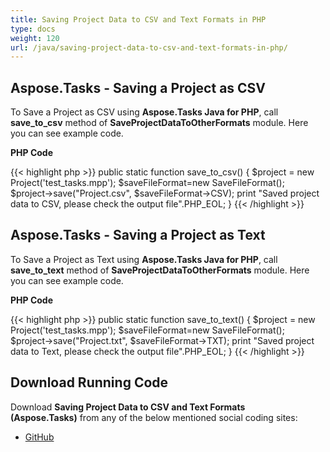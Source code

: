 ```yaml
---
title: Saving Project Data to CSV and Text Formats in PHP
type: docs
weight: 120
url: /java/saving-project-data-to-csv-and-text-formats-in-php/
---
```


## **Aspose.Tasks - Saving a Project as CSV**
To Save a Project as CSV using **Aspose.Tasks Java for PHP**, call **save_to_csv** method of **SaveProjectDataToOtherFormats** module. Here you can see example code.

**PHP Code**

{{< highlight php >}}
public static function save_to_csv()
{
    $project = new Project('test_tasks.mpp');
    $saveFileFormat=new SaveFileFormat();
    $project->save("Project.csv", $saveFileFormat->CSV);
    print "Saved project data to CSV, please check the output file".PHP_EOL;
}
{{< /highlight >}}

## **Aspose.Tasks - Saving a Project as Text**
To Save a Project as Text using **Aspose.Tasks Java for PHP**, call **save_to_text** method of **SaveProjectDataToOtherFormats** module. Here you can see example code.

**PHP Code**

{{< highlight php >}}
public static function save_to_text()
{
    $project = new Project('test_tasks.mpp');
    $saveFileFormat=new SaveFileFormat();
    $project->save("Project.txt", $saveFileFormat->TXT);
    print "Saved project data to Text, please check the output file".PHP_EOL;
}
{{< /highlight >}}

## **Download Running Code**
Download **Saving Project Data to CSV and Text Formats (Aspose.Tasks)** from any of the below mentioned social coding sites:

- [GitHub](https://github.com/aspose-tasks/Aspose.Tasks-for-Java/blob/master/Plugins/Aspose_Tasks_Java_for_PHP/src/aspose/tasks/WorkingWithProjects/SaveProjectDataToOtherFormats.php)
